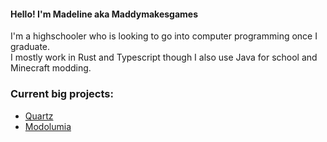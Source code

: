 #### Hello! I'm Madeline aka Maddymakesgames
I'm a highschooler who is looking to go into computer programming once I graduate.<br>
I mostly work in Rust and Typescript though I also use Java for school and Minecraft modding.
### Current big projects: 
  - [Quartz](https://github.com/rusty-quartz/quartz)
  - [Modolumia](https://github.com/maddymakesgames/modolumia)

<!--
**maddymakesgames/maddymakesgames** is a ✨ _special_ ✨ repository because its `README.md` (this file) appears on your GitHub profile.

Here are some ideas to get you started:

- 🔭 I’m currently working on ...
- 🌱 I’m currently learning ...
- 👯 I’m looking to collaborate on ...
- 🤔 I’m looking for help with ...
- 💬 Ask me about ...
- 📫 How to reach me: ...
- 😄 Pronouns: ...
- ⚡ Fun fact: ...
-->
